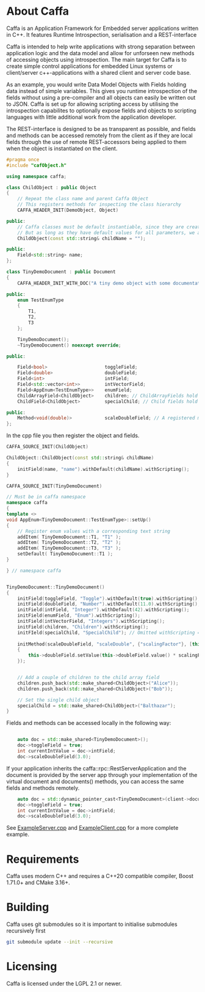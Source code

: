 # About Caffa
Caffa is an Application Framework for Embedded server applications written in C++. It features Runtime Introspection, serialisation and a REST-interface 

Caffa is intended to help write applications with strong separation between application logic and the data model and allow for unforseen new methods of accessing objects using introspection. The main target for Caffa is to create simple control applications for embedded Linux systems or client/server c++-applications with a shared client and server code base.

As an example, you would write Data Model Objects with Fields holding data instead of simple variables. This gives you runtime introspection of the fields without using a pre-compiler and all objects can easily be written out to JSON. Caffa is set up for allowing scripting access by utilising the introspection capabilites to optionally expose fields and objects to scripting languages with little additional work from the application developer.

The REST-interface is designed to be as transparent as possible, and fields and methods can be accessed remotely from the client as if they are local fields through the use of remote REST-accessors being applied to them when the object is instantiated on the client.

~~~cpp
#pragma once
#include "cafObject.h"

using namespace caffa;

class ChildObject : public Object
{
    // Repeat the class name and parent Caffa Object
    // This registers methods for inspecting the class hierarchy
    CAFFA_HEADER_INIT(DemoObject, Object)

public:
    // Caffa classes must be default instantiable, since they are created by a factory for serialization
    // But as long as they have default values for all parameters, we are good!
    ChildObject(const std::string& childName = "");

public:
    Field<std::string> name;
};

class TinyDemoDocument : public Document
{
    CAFFA_HEADER_INIT_WITH_DOC("A tiny demo object with some documentation", TinyDemoDocument, Object);

public:
    enum TestEnumType
    {
        T1,
        T2,
        T3
    };

    TinyDemoDocument();
    ~TinyDemoDocument() noexcept override;

public:

    Field<bool>                     toggleField;
    Field<double>                   doubleField;
    Field<int>                      intField;
    Field<std::vector<int>>         intVectorField;
    Field<AppEnum<TestEnumType>>    enumField;
    ChildArrayField<ChildObject>    children; // ChildArrayFields hold a vector of Caffa Objects
    ChildField<ChildObject>         specialChild; // Child fields hold a single Caffa Object

public:
    Method<void(double)>            scaleDoubleField; // A registered method
};
~~~

In the cpp file you then register the object and fields.

~~~cpp
CAFFA_SOURCE_INIT(ChildObject)

ChildObject::ChildObject(const std::string& childName)
{
    initField(name, "name").withDefault(childName).withScripting();
}

CAFFA_SOURCE_INIT(TinyDemoDocument)

// Must be in caffa namespace
namespace caffa
{
template <>
void AppEnum<TinyDemoDocument::TestEnumType>::setUp()
{
    // Register enum values with a corresponding text string
    addItem( TinyDemoDocument::T1, "T1" );
    addItem( TinyDemoDocument::T2, "T2" );
    addItem( TinyDemoDocument::T3, "T3" );
    setDefault( TinyDemoDocument::T1 );
}

} // namespace caffa


TinyDemoDocument::TinyDemoDocument()
{
    initField(toggleField, "Toggle").withDefault(true).withScripting();    
    initField(doubleField, "Number").withDefault(11.0).withScripting();
    initField(intField, "Integer").withDefault(42).withScripting();
    initField(enumField, "Enum").withScripting();
    initField(intVectorField, "Integers").withScripting();
    initField(children, "Children").withScripting();
    initFIeld(specialChild, "SpecialChild"); // Omitted withScripting => not remote accessible.
    
    initMethod(scaleDoubleField, "scaleDouble", {"scalingFactor"}, [this](double scalingFactor)
    {
        this->doubleField.setValue(this->doubleField.value() * scalingFactor);
    });


    // Add a couple of children to the child array field
    children.push_back(std::make_shared<ChildObject>("Alice"));
    children.push_back(std::make_shared<ChildObject>("Bob"));

    // Set the single child object
    specialChild = std::make_shared<ChildObject>("Balthazar");
}
~~~

Fields and methods can be accessed locally in the following way:
~~~cpp

    auto doc = std::make_shared<TinyDemoDocument>();
    doc->toggleField = true;
    int currentIntValue = doc->intField;
    doc->scaleDoubleField(3.0);
~~~

If your application inherits the caffa::rpc::RestServerApplication and the document is provided by the server app through your implementation of the virtual document and documents() methods, you can access the same fields and methods remotely.

~~~cpp
    auto doc = std::dynamic_pointer_cast<TinyDemoDocument>(client->document("TinyDemoDocument"));
    doc->toggleField = true;
    int currentIntValue = doc->intField;
    doc->scaleDoubleField(3.0);
~~~

See [ExampleServer.cpp](https://github.com/lindkvis/caffa/blob/master/RestInterface/RestInterface_Example/ExampleServer.cpp) and [ExampleClient.cpp](https://github.com/lindkvis/caffa/blob/master/RestInterface/RestInterface_Example/ExampleClient.cpp) for a
more complete example.

# Requirements
Caffa uses modern C++ and requires a C++20 compatible compiler, Boost 1.71.0+ and CMake 3.16+.

# Building
Caffa uses git submodules so it is important to initialise submodules recursively first

```bash
git submodule update --init --recursive
```

# Licensing
Caffa is licensed under the LGPL 2.1 or newer.
